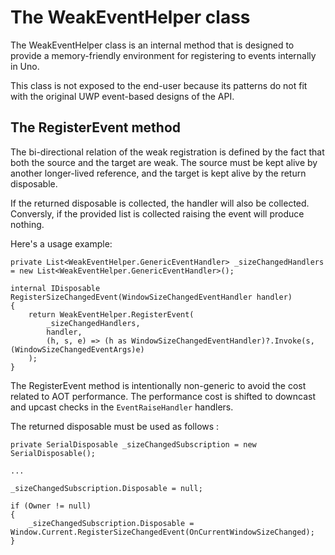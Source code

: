﻿# The WeakEventHelper class

The WeakEventHelper class is an internal method that is designed to provide a 
memory-friendly environment for registering to events internally in Uno.

This class is not exposed to the end-user because its patterns do not fit with the
original UWP event-based designs of the API.

## The RegisterEvent method
The bi-directional relation of the weak registration is defined by the fact 
that both the source and the target are weak. The source must be kept alive by 
another longer-lived reference, and the target is kept alive by the
return disposable.

If the returned disposable is collected, the handler will also be
collected. Conversly, if the provided list is collected
raising the event will produce nothing.

Here's a usage example:

	private List<WeakEventHelper.GenericEventHandler> _sizeChangedHandlers = new List<WeakEventHelper.GenericEventHandler>();

	internal IDisposable RegisterSizeChangedEvent(WindowSizeChangedEventHandler handler)
	{
		return WeakEventHelper.RegisterEvent(
			_sizeChangedHandlers,
			handler,
			(h, s, e) => (h as WindowSizeChangedEventHandler)?.Invoke(s, (WindowSizeChangedEventArgs)e)
		);
	}

The RegisterEvent method is intentionally non-generic to avoid the cost related to AOT performance. The 
performance cost is shifted to downcast and upcast checks in the `EventRaiseHandler` handlers.

The returned disposable must be used as follows :

	private SerialDisposable _sizeChangedSubscription = new SerialDisposable();

	...

	_sizeChangedSubscription.Disposable = null;

	if (Owner != null)
	{
		_sizeChangedSubscription.Disposable = Window.Current.RegisterSizeChangedEvent(OnCurrentWindowSizeChanged);
	}

